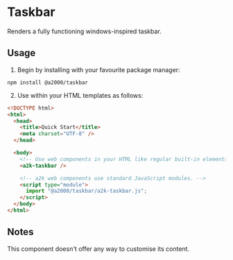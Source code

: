# Taskbar

Renders a fully functioning windows-inspired taskbar.

## Usage

1. Begin by installing with your favourite package manager:

`npm install @a2000/taskbar`

2. Use within your HTML templates as follows:

```html
<!DOCTYPE html>
<html>
  <head>
    <title>Quick Start</title>
    <meta charset="UTF-8" />
  </head>

  <body>
    <!-- Use web components in your HTML like regular built-in elements. -->
    <a2k-taskbar />

    <!-- a2k web components use standard JavaScript modules. -->
    <script type="module">
      import "@a2000/taskbar/a2k-taskbar.js";
    </script>
  </body>
</html>
```

## Notes

This component doesn't offer any way to customise its content.
